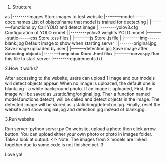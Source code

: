 1. Structure

as
|--------images  Store images to test website
|--------model------coco.names  List of objects'name that model is trained for dectecting
|          |--------functions.py  Call YOLO and detect image
|          |--------yolov3.cfg  Configuration of YOLO model
|          |--------yolov3.weights  YOLO model
|--------static------css  Store .css files
|          |--------js  Store .js file
|          |--------img------blank.jpg  Default image to show when starting server
|                    |-------original.jpg  Save image uploaded by user
|                    |-------detection.jpg  Save image after detecting objects
|--------templates Store .html files
|--------server.py  Run this file to start server
|--------requirements.txt


2.How it works?

After accessing to the website, users can upload 1 image and our models will detect objects appear.
When no image is uploaded, the default one is blank.jpg - a white background photo.
If an image is uploaded,
First, the image will be saved as ./static/img/original.jpg.
Then a function named model.functions.detect() will be called and detect objects in the image. 
The detected image will be stored as ./static/img/detection.jpg.
Finally, reset the website and show original.jpg and detection.jpg instead of blank.jpg.


3.Run website

Run server: python server.py
On website, upload a photo then click arrow button. You can upload either your own photo or photo in images folder.
Take a look at output.
<!> Note: The images from 2 models are linked together due to some code is not finished yet :3

Love ya!
